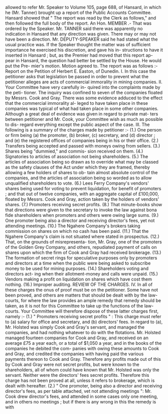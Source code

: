 allowed to refer Mr. Speaker to Volume 105, page 688, of Hansard, in which he (Mr. Tanner) brought up a report of the Public Accounts Committee. Hansard showed that " The report was read by the Clerk as follows," and then followed the full body of the report. An Hon. MEMBER .- That was ordered by the Speaker. Mr. TANNER said there was apparently no indication in Hansard that any direction was given. There may or may not have been a direction. Mr. DEPUTY-SPEAKER said he had stated what the usual practice was. If the Speaker thought the matter was of sufficient importance he exercised his discretion, and gave his in- structions to have it inserted in Hansard ; but, as the Premier had moved that this report ap- pear in Hansard, the question had better be settled by the House. He would put the Pre- mier's motion. Motion agreed to. The report was as follows :- Report on the Petition of Herbert E. Easton, of Dunedin. I. In this case the petitioner asks that legislation be passed in order to prevent what the petitioner alleges are acts of commercial immorality in mining companies. II. Your Committee have very carefully in- quired into the complaints made by the peti- tioner. The inquiry was confined to seven of the companies floated by Messrs. Cook and Gray. There was some evidence adduced to the effect that the commercial immorality al- leged to have taken place in these companies was typical of what had taken place in some other companies. Although a great deal of evidence was given in regard to private mat- ters between petitioner and Mr. Cook, your Committee wish as much as possible to dis- regard everything except the public aspect of the case. III. The following is a summary of the charges made by petitioner :- (1.) One person or firm being (a) the promoter, (b) broker, (c) secretary, and (d) director ; and (e) the registered offices of companies being in his or their office. (2.) Transfers being accepted and passed with moneys owing from sellers. (3.) Shares being "dummied," and commis- sion received on them. (4.) Signatories to articles of association not being shareholders. (5.) The articles of association being so drawn as to override what may be classed as the safety clauses of the Act under which they are framed, thereby allowing a few holders of shares to ob- tain almost absolute control of the companies, and the articles of association being so worded as to allow unqualified shareholders to vote. (6.) Lees Ferry Company's vendors' shares being used for voting to prevent liquidation, for benefit of promoters ; and that out of twelve companies, with an aggregate capital of £100,000, floated by Messrs. Cook and Gray, action taken by the holders of vendors' shares. (7.) Promoters receiving secret profits. (8.) That minute-books show that directions were given to the secretary to invoke the law against bona fide shareholders when promoters and others were owing large sums. (9.) One promoter being also a director and receiving director's fees, yet not attending meetings. (10.) The Ngahere Company's brokers taking commission on shares on which no cash has been paid. (11.) That the Ngahere Company's claim is not situated where stated in prospectus. (12.) That, on the grounds of misrepresenta- tion, Mr. Gray, one of the promoters of the Golden Grey Company, and others, repudiated payment of calls on shares upon which the firm of Cook and Gray had received brokerage. (13.) The formation of secret rings for speculative purposes only by promoters and directors at a time when the public were being asked to subscribe money to be used for mining purposes. (14.) Shareholders voting and directors act- ing when their allotment-money and calls were unpaid. (15.) Vendors making a profit on liquidation on shares which have cost them nothing. (16.) Improper auditing. REVIEW OF THE CHARGES. IV. In all of these charges the onus of proof must be on the petitioner. Some have not been proved, and others are matters that should be dealt with by the law-courts, for where the law provides an ample remedy that remedy should be taken, as it is not for this Committee to take up the functions of the law-courts. Your Committee will therefore dispose of these latter charges first, namely :- (1.) " Promoters receiving secret profits " : This charge must refer to (a) salary for office and secretary, and (b) directors' fees. In regard to (a), Mr. Holsted was simply Cook and Gray's servant, and managed the companies, and had nothing whatever to do with the flotations. Mr. Holsted managed fourteen companies for Cook and Gray, and received on an average £75 a year each, or a total of $1,050 a year, and in the books of the companies he debited the com- panies with owing these amounts to Cook and Gray, and credited the companies with having paid the various payments thereon to Cook and Gray. Therefore any profits made out of this by Cook and Gray were not secret profits, but were known to the shareholders, all of whom could have known that Mr. Holsted was only the servant. Neither were the directors' fees secret profits. Therefore this charge has not been proved at all, unless it refers to brokerage, which is dealt with hereafter. (2.) " One promoter, being also a director and receiving director's fees, as per table attached, vet not attending meetings ": Mr. Cook drew director's fees, and attended in some cases only one meeting, and in others no meetings ; but if there is any wrong in this the remedy is with 